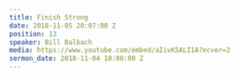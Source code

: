 ```yaml
---
title: Finish Strong
date: 2018-11-05 20:07:00 Z
position: 13
speaker: Bill Balbach
media: https://www.youtube.com/embed/aIivK5ALI1A?ecver=2
sermon_date: 2018-11-04 10:00:00 Z
---
```


